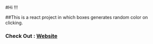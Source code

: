 #Hi !!!

##This is a react project in which boxes generates random color on clicking.

### Check Out : [Website](random-color-generator-game.netlify.app)
